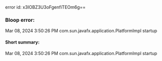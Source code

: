 error id: x3IOBZ3U3oFgenfiTEOm6g==
### Bloop error:

Mar 08, 2024 3:50:26 PM com.sun.javafx.application.PlatformImpl startup
#### Short summary: 

Mar 08, 2024 3:50:26 PM com.sun.javafx.application.PlatformImpl startup